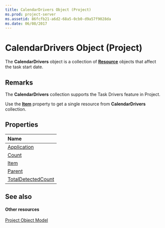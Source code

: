 ```yaml
---
title: CalendarDrivers Object (Project)
ms.prod: project-server
ms.assetid: 86fcfb21-a6d2-68a5-0cb0-d9a57f9028da
ms.date: 06/08/2017
---
```



# CalendarDrivers Object (Project)

The **CalendarDrivers** object is a collection of **[Resource](resource-object-project.md)** objects that affect the task start date.
 


## Remarks

The **CalendarDrivers** collection supports the Task Drivers feature in Project.
 

 
Use the **[Item](calendardrivers-item-property-project.md)** property to get a single resource from **CalendarDrivers** collection.
 

 

## Properties



|**Name**|
|:-----|
|[Application](calendardrivers-application-property-project.md)|
|[Count](calendardrivers-count-property-project.md)|
|[Item](calendardrivers-item-property-project.md)|
|[Parent](calendardrivers-parent-property-project.md)|
|[TotalDetectedCount](calendardrivers-totaldetectedcount-property-project.md)|

## See also


#### Other resources


 
[Project Object Model](http://msdn.microsoft.com/library/900b167b-88ec-ea88-15b7-27bb90c22ac6%28Office.15%29.aspx)
